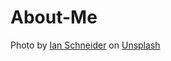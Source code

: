# About-Me
<span>Photo by <a href="https://unsplash.com/@goian?utm_source=unsplash&amp;utm_medium=referral&amp;utm_content=creditCopyText">Ian Schneider</a> on <a href="https://unsplash.com/s/photos/header-images?utm_source=unsplash&amp;utm_medium=referral&amp;utm_content=creditCopyText">Unsplash</a></span>